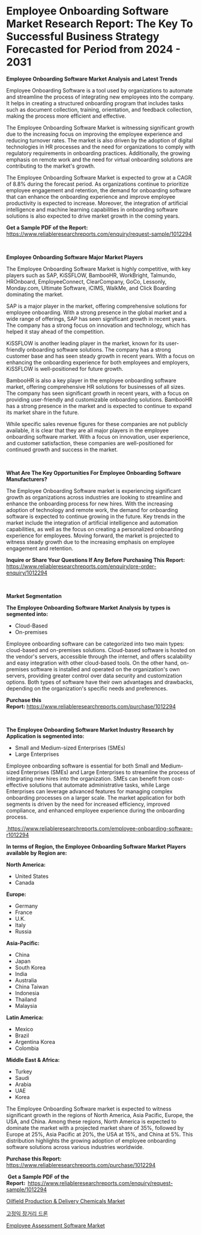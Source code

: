 <p><h1>Employee Onboarding Software Market Research Report: The Key To Successful Business Strategy Forecasted for Period from 2024 - 2031</h1></p><p><strong>Employee Onboarding Software Market Analysis and Latest Trends</strong></p>
<p><p>Employee Onboarding Software is a tool used by organizations to automate and streamline the process of integrating new employees into the company. It helps in creating a structured onboarding program that includes tasks such as document collection, training, orientation, and feedback collection, making the process more efficient and effective.</p><p>The Employee Onboarding Software Market is witnessing significant growth due to the increasing focus on improving the employee experience and reducing turnover rates. The market is also driven by the adoption of digital technologies in HR processes and the need for organizations to comply with regulatory requirements in onboarding practices. Additionally, the growing emphasis on remote work and the need for virtual onboarding solutions are contributing to the market's growth.</p><p>The Employee Onboarding Software Market is expected to grow at a CAGR of 8.8% during the forecast period. As organizations continue to prioritize employee engagement and retention, the demand for onboarding software that can enhance the onboarding experience and improve employee productivity is expected to increase. Moreover, the integration of artificial intelligence and machine learning capabilities in onboarding software solutions is also expected to drive market growth in the coming years.</p></p>
<p><strong>Get a Sample PDF of the Report:&nbsp;</strong> <a href="https://www.reliableresearchreports.com/enquiry/request-sample/1012294">https://www.reliableresearchreports.com/enquiry/request-sample/1012294</a></p>
<p>&nbsp;</p>
<p><strong>Employee Onboarding Software Major Market Players</strong></p>
<p><p>The Employee Onboarding Software Market is highly competitive, with key players such as SAP, KiSSFLOW, BambooHR, WorkBright, Talmundo, HROnboard, EmployeeConnect, ClearCompany, GoCo, Lessonly, Monday.com, Ultimate Software, iCIMS, WalkMe, and Click Boarding dominating the market.</p><p>SAP is a major player in the market, offering comprehensive solutions for employee onboarding. With a strong presence in the global market and a wide range of offerings, SAP has seen significant growth in recent years. The company has a strong focus on innovation and technology, which has helped it stay ahead of the competition.</p><p>KiSSFLOW is another leading player in the market, known for its user-friendly onboarding software solutions. The company has a strong customer base and has seen steady growth in recent years. With a focus on enhancing the onboarding experience for both employees and employers, KiSSFLOW is well-positioned for future growth.</p><p>BambooHR is also a key player in the employee onboarding software market, offering comprehensive HR solutions for businesses of all sizes. The company has seen significant growth in recent years, with a focus on providing user-friendly and customizable onboarding solutions. BambooHR has a strong presence in the market and is expected to continue to expand its market share in the future.</p><p>While specific sales revenue figures for these companies are not publicly available, it is clear that they are all major players in the employee onboarding software market. With a focus on innovation, user experience, and customer satisfaction, these companies are well-positioned for continued growth and success in the market.</p></p>
<p>&nbsp;</p>
<p><strong>What Are The Key Opportunities For Employee Onboarding Software Manufacturers?</strong></p>
<p><p>The Employee Onboarding Software market is experiencing significant growth as organizations across industries are looking to streamline and enhance the onboarding process for new hires. With the increasing adoption of technology and remote work, the demand for onboarding software is expected to continue growing in the future. Key trends in the market include the integration of artificial intelligence and automation capabilities, as well as the focus on creating a personalized onboarding experience for employees. Moving forward, the market is projected to witness steady growth due to the increasing emphasis on employee engagement and retention.</p></p>
<p><strong>Inquire or Share Your Questions If Any Before Purchasing This Report:</strong> <a href="https://www.reliableresearchreports.com/enquiry/pre-order-enquiry/1012294">https://www.reliableresearchreports.com/enquiry/pre-order-enquiry/1012294</a></p>
<p>&nbsp;</p>
<p><strong>Market Segmentation</strong></p>
<p><strong>The Employee Onboarding Software Market Analysis by types is segmented into:</strong></p>
<p><ul><li>Cloud-Based</li><li>On-premises</li></ul></p>
<p><p>Employee onboarding software can be categorized into two main types: cloud-based and on-premises solutions. Cloud-based software is hosted on the vendor's servers, accessible through the internet, and offers scalability and easy integration with other cloud-based tools. On the other hand, on-premises software is installed and operated on the organization's own servers, providing greater control over data security and customization options. Both types of software have their own advantages and drawbacks, depending on the organization's specific needs and preferences.</p></p>
<p><strong>Purchase this Report:&nbsp;</strong><a href="https://www.reliableresearchreports.com/purchase/1012294">https://www.reliableresearchreports.com/purchase/1012294</a></p>
<p>&nbsp;</p>
<p><strong>The Employee Onboarding Software Market Industry Research by Application is segmented into:</strong></p>
<p><ul><li>Small and Medium-sized Enterprises (SMEs)</li><li>Large Enterprises</li></ul></p>
<p><p>Employee onboarding software is essential for both Small and Medium-sized Enterprises (SMEs) and Large Enterprises to streamline the process of integrating new hires into the organization. SMEs can benefit from cost-effective solutions that automate administrative tasks, while Large Enterprises can leverage advanced features for managing complex onboarding processes on a larger scale. The market application for both segments is driven by the need for increased efficiency, improved compliance, and enhanced employee experience during the onboarding process.</p></p>
<p><a href="https://www.reliableresearchreports.com/employee-onboarding-software-r1012294">&nbsp;https://www.reliableresearchreports.com/employee-onboarding-software-r1012294</a></p>
<p><strong>In terms of Region, the Employee Onboarding Software Market Players available by Region are:</strong></p>
<p>
    <p> <strong> North America: </strong>
        <ul>
            <li>United States</li>
            <li>Canada</li>
        </ul>
        </p> 
    <p> <strong> Europe: </strong>
        <ul>
            <li>Germany</li>
            <li>France</li>
            <li>U.K.</li>
            <li>Italy</li>
            <li>Russia</li>
        </ul>
        </p> 
    <p> <strong> Asia-Pacific: </strong>
        <ul>
            <li>China</li>
            <li>Japan</li>
            <li>South Korea</li>
            <li>India</li>
            <li>Australia</li>
            <li>China Taiwan</li>
            <li>Indonesia</li>
            <li>Thailand</li>
            <li>Malaysia</li>
        </ul>
        </p> 
    <p> <strong> Latin America: </strong>
        <ul>
            <li>Mexico</li>
            <li>Brazil</li>
            <li>Argentina Korea</li>
            <li>Colombia</li>
        </ul>
        </p> 
    <p> <strong> Middle East & Africa: </strong>
        <ul>
            <li>Turkey</li>
            <li>Saudi</li>
            <li>Arabia</li>
            <li>UAE</li>
            <li>Korea</li>
        </ul>
    </p>
    </p>
<p><p>The Employee Onboarding Software market is expected to witness significant growth in the regions of North America, Asia Pacific, Europe, the USA, and China. Among these regions, North America is expected to dominate the market with a projected market share of 35%, followed by Europe at 25%, Asia Pacific at 20%, the USA at 15%, and China at 5%. This distribution highlights the growing adoption of employee onboarding software solutions across various industries worldwide.</p></p>
<p><strong>Purchase this Report: </strong><a href="https://www.reliableresearchreports.com/purchase/1012294">https://www.reliableresearchreports.com/purchase/1012294</a></p>
<p>&nbsp;<strong>Get a Sample PDF of the Report:&nbsp;&nbsp;</strong><a href="https://www.reliableresearchreports.com/enquiry/request-sample/1012294">https://www.reliableresearchreports.com/enquiry/request-sample/1012294</a></p>
<p><strong></strong></p>
<p><p><a href="https://issuu.com/reportprime-2/docs/oilfield-production-delivery-chemicals-market-size">Oilfield Production & Delivery Chemicals Market</a></p><p><a href="https://github.com/laholand/Market-Research-Report-List-3/blob/main/609634948751.md">고정익 장거리 드론</a></p><p><a href="https://github.com/JameTravis/Market-Research-Report-List-5/blob/main/employee-assessment-software-market.md">Employee Assessment Software Market</a></p></p>